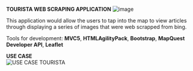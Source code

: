 **TOURISTA WEB SCRAPING APPLICATION**
![image](https://user-images.githubusercontent.com/42932255/112703614-8c1e3b80-8ed2-11eb-912b-dd2949270df2.png)


This application would allow the users to tap into the map to view articles through displaying a series of images that were web scrapped from bing.

Tools for development: **MVC5**,
**HTMLAgilityPack**,
**Bootstrap**,
**MapQuest Developer API**,
**Leaflet**

**USE CASE**<br />
![USE CASE TOURISTA](https://user-images.githubusercontent.com/42932255/112704055-42365500-8ed4-11eb-84bf-f2570ef6ac2f.png)

